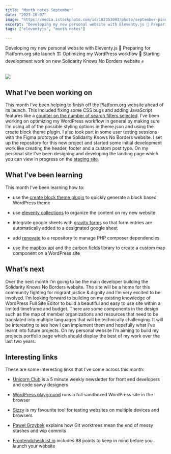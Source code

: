 ```yaml
---
title: "Month notes September"
date: "2023-10-07"
image: "https://media.istockphoto.com/id/182353093/photo/september-pinned-on-noticeboard.jpg?s=612x612&w=0&k=20&c=J7-LuRLG5MpgvOKBOctS7wpsR-qsfEZQstCO1Z0erGE="
excerpt: "Developing my new personal website with Eleventy.js 🤖 Preparing for Platform.org site launch 🏗️ Optimizing my WordPress workflow 💼 Starting development work on new Solidarity Knows No Borders website ✊"
tags: ["eleventyjs", "month notes"]

---
```


<article>
Developing my new personal website with Eleventy.js 🤖 Preparing for Platform.org site launch 🏗️ Optimizing my WordPress workflow 💼 Starting development work on new Solidarity Knows No Borders website ✊
<br><br>

![](https://media.istockphoto.com/id/182353093/photo/september-pinned-on-noticeboard.jpg?s=612x612&w=0&k=20&c=J7-LuRLG5MpgvOKBOctS7wpsR-qsfEZQstCO1Z0erGE=)

<h2> What I’ve been working on</h2>

This month I’ve been helping to finish off the [Platform.org](https://platformlondon.org/) website ahead of its launch. This included fixing some CSS bugs and adding JavaScript features like a [counter on the number of search filters selected](https://platformlondon.org/?s). I’ve been working on optimizing my WordPress workflow in general by making sure I’m using all of the possible styling options in theme.json and using the create block theme plugin. I also took part in some user testing sessions with the Figma prototype of the Solidarity Knows No Borders website. I set up the repository for this new project and started some initial development work like creating the header, footer and a custom post type. On my personal site I’ve been designing and developing the landing page which you can view in progress on the [staging site](https://fluffy-frangollo-4a6b3d.netlify.app/).

<h2>  What I’ve been learning</h2>

This month I’ve been learning how to:

- use the [create block theme plugin](https://wordpress.org/plugins/create-block-theme/) to quickly generate a block based WordPress theme 

- use [eleventy collections](https://www.11ty.dev/docs/collections/) to organize the content on my new website

- integrate google sheets with [gravity forms](https://www.gravityforms.com/) so that form entries are automatically added to a designated google sheet

- add [renovate](https://docs.renovatebot.com/) to a repository to manage PHP composer dependencies 

- use the [mapbox api](https://docs.mapbox.com/api/overview/) and the [carbon fields](https://carbonfields.net/docs/) library to create a custom map component on a WordPress site

<h2> What’s next</h2>
Over the next month I’m going to be the main developer building the Solidarity Knows No Borders website. The site will be a home for this community fighting for migrant justice & dignity and I’m very excited to be involved. I’m looking forward to building on my existing knowledge of WordPress Full Site Editor to build a beautiful and easy to use site within a limited timeframe and budget. There are some components in the design such as the map of member organizations and resources that need to be translated into multiple languages that will be technically challenging. It will be interesting to see how I can implement them and hopefully what I’ve learnt into future projects. On my personal website I’m aiming to build my projects portfolio page which should display the best of my work over the last two years.

<h2> Interesting links</h2>

These are some interesting links that I’ve come across this month:

- [Unicorn Club](https://unicornclub.dev/) is a 5 minute weekly newsletter for front end developers and code savvy designers

- [WordPress playground](https://playground.wordpress.net/) runs a full sandboxed WordPress site in the browser

- [Sizzy](https://sizzy.co/) is my favourite tool for testing websites on multiple devices and browsers 

- [Paweł Grzybek](https://pawelgrzybek.com/working-with-git-worktrees/) explains how Git worktrees mean the end of messy stashes and wip commits

- [Frontendchecklist.io](https://frontendchecklist.io/) includes 88 points to keep in mind before you launch your website

</article>


